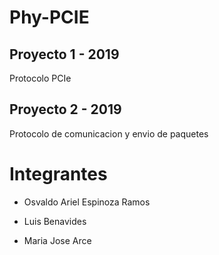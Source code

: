 # Phy-PCIE 

## Proyecto 1 - 2019
Protocolo PCIe

## Proyecto 2 - 2019
Protocolo de comunicacion y envio de paquetes

# Integrantes

* Osvaldo Ariel Espinoza Ramos

* Luis Benavides

* Maria Jose Arce
